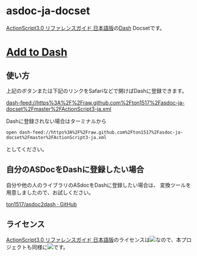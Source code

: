 # asdoc-ja-docset

[ActionScript3.0 リファレンスガイド 日本語版](http://help.adobe.com/ja_JP/FlashPlatform/reference/actionscript/3/index.html)の[Dash](http://kapeli.com/dash) Docsetです。

# [Add to Dash](dash-feed://https%3A%2F%2Fraw.github.com%2Fton1517%2Fasdoc-ja-docset%2Fmaster%2FActionScript3-ja.xml)

## 使い方

上記のボタンまたは下記のリンクをSafariなどで開けばDashに登録できます。

[dash-feed://https%3A%2F%2Fraw.github.com%2Fton1517%2Fasdoc-ja-docset%2Fmaster%2FActionScript3-ja.xml](dash-feed://https%3A%2F%2Fraw.github.com%2Fton1517%2Fasdoc-ja-docset%2Fmaster%2FActionScript3-ja.xml)

Dashに登録されない場合はターミナルから

    open dash-feed://https%3A%2F%2Fraw.github.com%2Fton1517%2Fasdoc-ja-docset%2Fmaster%2FActionScript3-ja.xml

としてください。

## 自分のASDocをDashに登録したい場合

自分や他の人のライブラリのASdocをDashに登録したい場合は、
変換ツールを用意しましたので、お試しください。

[ton1517/asdoc2dash · GitHub](https://github.com/ton1517/asdoc2das)


## ライセンス
[ActionScript3.0 リファレンスガイド 日本語版](http://help.adobe.com/ja_JP/FlashPlatform/reference/actionscript/3/index.html)のライセンスは[![](http://i.creativecommons.org/l/by-nc-sa/3.0/88x31.png)](http://creativecommons.org/licenses/by-nc-sa/3.0/)なので、本プロジェクトも同様に[![](http://i.creativecommons.org/l/by-nc-sa/3.0/88x31.png)](http://creativecommons.org/licenses/by-nc-sa/3.0/)です。

